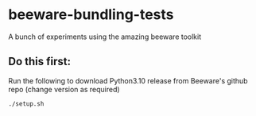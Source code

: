 # beeware-bundling-tests

A bunch of experiments using the amazing beeware toolkit


## Do this first:

Run the following to download Python3.10 release from Beeware's github repo (change version as required)

```bash
./setup.sh
```


